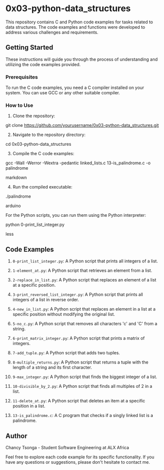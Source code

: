 # 0x03-python-data_structures

This repository contains C and Python code examples for tasks related to data structures. The code examples and functions were developed to address various challenges and requirements.

## Getting Started

These instructions will guide you through the process of understanding and utilizing the code examples provided.

### Prerequisites

To run the C code examples, you need a C compiler installed on your system. You can use GCC or any other suitable compiler.

### How to Use

1. Clone the repository:

git clone https://github.com/yourusername/0x03-python-data_structures.git


2. Navigate to the repository directory:

cd 0x03-python-data_structures


3. Compile the C code examples:

gcc -Wall -Werror -Wextra -pedantic linked_lists.c 13-is_palindrome.c -o palindrome

markdown


4. Run the compiled executable:

./palindrome

arduino


For the Python scripts, you can run them using the Python interpreter:

python 0-print_list_integer.py

less


## Code Examples

1. `0-print_list_integer.py`: A Python script that prints all integers of a list.

2. `1-element_at.py`: A Python script that retrieves an element from a list.

3. `2-replace_in_list.py`: A Python script that replaces an element of a list at a specific position.

4. `3-print_reversed_list_integer.py`: A Python script that prints all integers of a list in reverse order.

5. `4-new_in_list.py`: A Python script that replaces an element in a list at a specific position without modifying the original list.

6. `5-no_c.py`: A Python script that removes all characters 'c' and 'C' from a string.

7. `6-print_matrix_integer.py`: A Python script that prints a matrix of integers.

8. `7-add_tuple.py`: A Python script that adds two tuples.

9. `8-multiple_returns.py`: A Python script that returns a tuple with the length of a string and its first character.

10. `9-max_integer.py`: A Python script that finds the biggest integer of a list.

11. `10-divisible_by_2.py`: A Python script that finds all multiples of 2 in a list.

12. `11-delete_at.py`: A Python script that deletes an item at a specific position in a list.

13. `13-is_palindrome.c`: A C program that checks if a singly linked list is a palindrome.

## Author

Chancy Tsonga - Student Software Engineering at ALX Africa

Feel free to explore each code example for its specific functionality. If you have any questions or suggestions, please don't hesitate to contact me.

